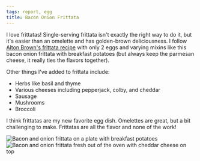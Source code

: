 ```yaml
---
tags: report, egg
title: Bacon Onion Frittata
---
```


I love frittatas! Single-serving frittata isn't exactly the right way to do it,
but it's easier than an omelette and has golden-brown deliciousness. I follow
[Alton Brown's frittata
recipe](http://www.foodnetwork.com/recipes/alton-brown/frittata-recipe.html)
with only 2 eggs and varying mixins like this bacon onion frittata with
breakfast potatoes (but always keep the parmesan cheese, it really ties the
flavors together).

Other things I've added to frittata include:

* Herbs like basil and thyme
* Various cheeses including pepperjack, colby, and cheddar
* Sausage
* Mushrooms
* Broccoli

I think frittatas are my new favorite egg dish. Omelettes are great, but
a bit challenging to make. Frittatas are all the flavor and none of the
work!

![Bacon and onion frittata on a plate with breakfast
potatoes](glamour.jpg)
![Bacon and onion frittata fresh out of the oven with cheddar cheese on
top](added-cheese.jpg)
